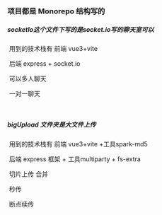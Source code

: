 ### 项目都是 Monorepo 结构写的

##### 	socketIo这个文件下写的是socket.io写的聊天室可以   

​		用到的技术栈有 前端 vue3+vite  

​									后端 express + socket.io

​		可以多人聊天   

​		一对一聊天  

​		

##### 	bigUpload 文件夹是大文件上传

​		用到的技术栈有 前端 vue3+vite +工具spark-md5   

​									后端 express 框架  + 工具multiparty + fs-extra

​		切片上传 合并 

​		秒传

​		断点续传
